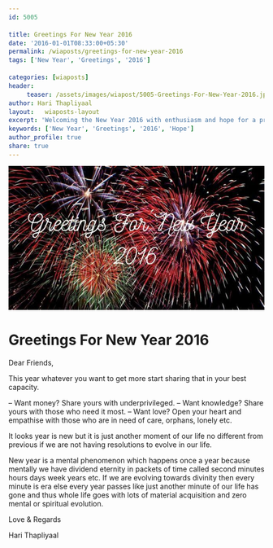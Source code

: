 ```yaml
--- 
id: 5005

title: Greetings For New Year 2016
date: '2016-01-01T08:33:00+05:30'
permalink: /wiaposts/greetings-for-new-year-2016
tags: ['New Year', 'Greetings', '2016']

categories: [wiaposts] 
header:
     teaser: /assets/images/wiapost/5005-Greetings-For-New-Year-2016.jpg
author: Hari Thapliyaal 
layout:   wiaposts-layout
excerpt: 'Welcoming the New Year 2016 with enthusiasm and hope for a prosperous future.' 
keywords: ['New Year', 'Greetings', '2016', 'Hope']
author_profile: true 
share: true 
---
```


![Greetings For New Year 2016](/assets/images/wiapost/5005-Greetings-For-New-Year-2016.jpg)  
   
# Greetings For New Year 2016   
   
Dear Friends,   
   
This year whatever you want to get more start sharing that in your best capacity.

– Want money? Share yours with underprivileged.
– Want knowledge? Share yours with those who need it most.
– Want love? Open your heart and empathise with those who are in need of care, orphans, lonely etc.

It looks year is new but it is just another moment of our life no different from previous if we are not having resolutions to evolve in our life.

New year is a mental phenomenon which happens once a year because mentally we have dividend eternity in packets of time called second minutes hours days week years etc. If we are evolving towards divinity then every minute is era else every year passes like just another minute of our life has gone and thus whole life goes with lots of material acquisition and zero mental or spiritual evolution.

Love & Regards

Hari Thapliyaal


